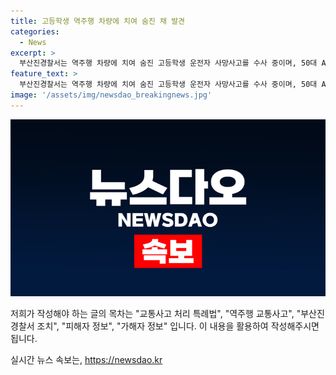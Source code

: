 ```yaml
---
title: 고등학생 역주행 차량에 치여 숨진 채 발견
categories:
  - News
excerpt: >
  부산진경찰서는 역주행 차량에 치여 숨진 고등학생 운전자 사망사고를 수사 중이며, 50대 A씨를 치사 혐의로 송치했다. A씨는 역주행으로 오토바이 운전자를 들이받아 숨지게 한 혐의를 받고, 피해자의 사고 후 즉시 신고하지 않은 점이 논란이다. 사건은 고통스러운 오토바이 사고로 인한 고교생의 비극적인 사망으로 경찰 수사가 계속되고 있다.
feature_text: >
  부산진경찰서는 역주행 차량에 치여 숨진 고등학생 운전자 사망사고를 수사 중이며, 50대 A씨를 치사 혐의로 송치했다. A씨는 역주행으로 오토바이 운전자를 들이받아 숨지게 한 혐의를 받고, 피해자의 사고 후 즉시 신고하지 않은 점이 논란이다. 사건은 고통스러운 오토바이 사고로 인한 고교생의 비극적인 사망으로 경찰 수사가 계속되고 있다.
image: '/assets/img/newsdao_breakingnews.jpg'
---
```


<p><img src="/assets/img/newsdao_breakingnews.jpg" alt="flaretime 속보" /></p>

<p>저희가 작성해야 하는 글의 목차는 "교통사고 처리 특례법", "역주행 교통사고", "부산진경찰서 조치", "피해자 정보", "가해자 정보" 입니다. 이 내용을 활용하여 작성해주시면 됩니다.</p>
실시간 뉴스 속보는, <a href="https://newsdao.kr" rel="dofollow">https://newsdao.kr</a>


